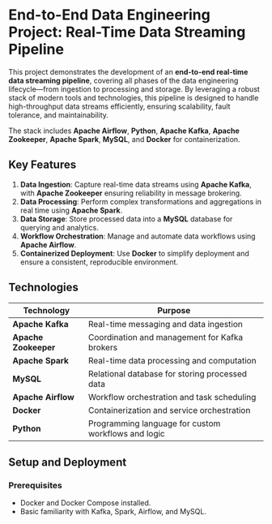 # End-to-End Data Engineering Project: Real-Time Data Streaming Pipeline  

This project demonstrates the development of an **end-to-end real-time data streaming pipeline**, covering all phases of the data engineering lifecycle—from ingestion to processing and storage. By leveraging a robust stack of modern tools and technologies, this pipeline is designed to handle high-throughput data streams efficiently, ensuring scalability, fault tolerance, and maintainability.  

The stack includes **Apache Airflow**, **Python**, **Apache Kafka**, **Apache Zookeeper**, **Apache Spark**, **MySQL**, and **Docker** for containerization.  

## Key Features  

1. **Data Ingestion**: Capture real-time data streams using **Apache Kafka**, with **Apache Zookeeper** ensuring reliability in message brokering.  
2. **Data Processing**: Perform complex transformations and aggregations in real time using **Apache Spark**.  
3. **Data Storage**: Store processed data into a **MySQL** database for querying and analytics.  
4. **Workflow Orchestration**: Manage and automate data workflows using **Apache Airflow**.  
5. **Containerized Deployment**: Use **Docker** to simplify deployment and ensure a consistent, reproducible environment.  

## Technologies  

| Technology           | Purpose                                              |  
|-----------------------|------------------------------------------------------|  
| **Apache Kafka**      | Real-time messaging and data ingestion               |  
| **Apache Zookeeper**  | Coordination and management for Kafka brokers        |  
| **Apache Spark**      | Real-time data processing and computation            |  
| **MySQL**             | Relational database for storing processed data       |  
| **Apache Airflow**    | Workflow orchestration and task scheduling           |  
| **Docker**            | Containerization and service orchestration           |  
| **Python**            | Programming language for custom workflows and logic  |  

## Setup and Deployment  

### Prerequisites  
- Docker and Docker Compose installed.  
- Basic familiarity with Kafka, Spark, Airflow, and MySQL.  
